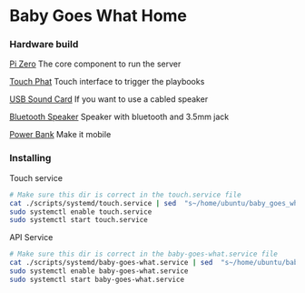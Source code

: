 # Baby Goes What Home

### Hardware build

[Pi Zero](https://www.pishop.co.za/store/raspberry-pi-zero-wireless-wh-pre-soldered-header) The core component to run the server

[Touch Phat](https://www.pishop.co.za/store/touch-phat?keyword=touch&category_id=0) Touch interface to trigger the playbooks

[USB Sound Card](https://www.pishop.co.za/store/usb-audio-inputoutput-dongle?keyword=usb%20speaker&category_id=0) If you want to use a cabled speaker

[Bluetooth Speaker](https://www.takealot.com/everlotus-bluetooth-cube-speaker-green/PLID46853253) Speaker with bluetooth and 3.5mm jack

[Power Bank](https://www.takealot.com/adata-20-000-mah-power-bank-black/PLID46639321) Make it mobile

### Installing

Touch service

```bash
# Make sure this dir is correct in the touch.service file
cat ./scripts/systemd/touch.service | sed  "s~/home/ubuntu/baby_goes_what_home/server~$PWD~" | sudo tee /etc/systemd/system/touch.service > /dev/null
sudo systemctl enable touch.service
sudo systemctl start touch.service
```

API Service

```bash
# Make sure this dir is correct in the baby-goes-what.service file
cat ./scripts/systemd/baby-goes-what.service | sed  "s~/home/ubuntu/baby_goes_what_home/server~$PWD~" | sudo tee /etc/systemd/system/baby-goes-what.service > /dev/null 
sudo systemctl enable baby-goes-what.service
sudo systemctl start baby-goes-what.service
```
